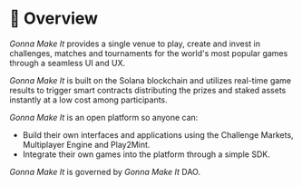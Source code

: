 # 🔎 Overview

_Gonna Make It_ provides a single venue to play, create and invest in challenges, matches and tournaments for the world's most popular games through a seamless UI and UX.

_Gonna Make It_ is built on the Solana blockchain and utilizes real-time game results to trigger smart contracts distributing the prizes and staked assets instantly at a low cost among participants.

_Gonna Make It_ is an open platform so anyone can:

* Build their own interfaces and applications using the Challenge Markets, Multiplayer Engine and Play2Mint.&#x20;
* Integrate their own games into the platform through a simple SDK.&#x20;

_Gonna Make It_ is governed by _Gonna Make It_ DAO.
